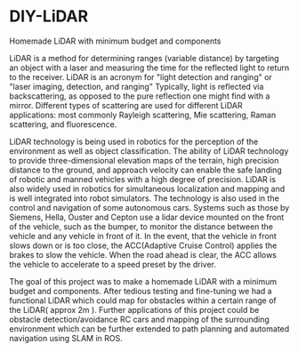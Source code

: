 # DIY-LiDAR
Homemade LiDAR with minimum budget and components

LiDAR is a method for determining ranges (variable distance) by targeting an object with a laser and measuring the time for the reflected light to return to the receiver. LiDAR is an acronym for "light detection and ranging" or "laser imaging, detection, and ranging" Typically, light is reflected via backscattering, as opposed to the pure reflection one might find with a mirror. Different types of scattering are used for different LiDAR applications: most commonly Rayleigh scattering, Mie scattering, Raman scattering, and fluorescence. 

LiDAR technology is being used in robotics for the perception of the environment as well as object classification. The ability of LiDAR technology to provide three-dimensional elevation maps of the terrain, high precision distance to the ground, and approach velocity can enable the safe landing of robotic and manned vehicles with a high degree of precision. LiDAR is also widely used in robotics for simultaneous localization and mapping and is well integrated into robot simulators. The technology is also used in the control and navigation of some autonomous cars. Systems such as those by Siemens, Hella, Ouster and Cepton use a lidar device mounted on the front of the vehicle, such as the bumper, to monitor the distance between the vehicle and any vehicle in front of it. In the event, that the vehicle in front slows down or is too close, the ACC(Adaptive Cruise Control) applies the brakes to slow the vehicle. When the road ahead is clear, the ACC allows the vehicle to accelerate to a speed preset by the driver.

The goal of this project was to make a homemade LiDAR with a minimum budget and components. After tedious testing and fine-tuning we had a functional LiDAR which could map for obstacles within a certain range of the LiDAR( approx 2m ). Further applications of this project could be obstacle detection/avoidance RC cars and mapping of the surrounding environment which can be further extended to path planning and automated navigation using SLAM in ROS.

